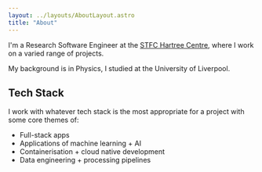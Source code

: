 ```yaml
---
layout: ../layouts/AboutLayout.astro
title: "About"
---
```


I'm a Research Software Engineer at the [STFC Hartree Centre](https://www.hartree.stfc.ac.uk/), where I work on a varied range of projects.

My background is in Physics, I studied at the University of Liverpool.

## Tech Stack

I work with whatever tech stack is the most appropriate for a project with some core themes of:

- Full-stack apps
- Applications of machine learning + AI
- Containerisation + cloud native development
- Data engineering + processing pipelines
